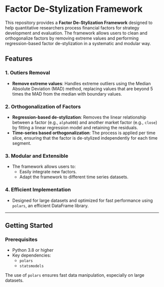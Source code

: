 # Factor De-Stylization Framework

This repository provides a **Factor De-Stylization Framework** designed to help quantitative researchers process financial factors for strategy development and evaluation. The framework allows users to clean and orthogonalize factors by removing extreme values and performing regression-based factor de-stylization in a systematic and modular way.

## Features

### 1. **Outiers Removal**
- **Remove extreme values**: Handles extreme outliers using the Median Absolute Deviation (MAD) method, replacing values that are beyond 5 times the MAD from the median with boundary values.

### 2. **Orthogonalization of Factors**
- **Regression-based de-stylization**: Removes the linear relationship between a factor (e.g., `alpha008`) and another market factor (e.g., `close`) by fitting a linear regression model and retaining the residuals.
- **Time-series based orthogonalization**: The process is applied per time slice, ensuring that the factor is de-stylized independently for each time segment.

### 3. **Modular and Extensible**
- The framework allows users to:
  - Easily integrate new factors.
  - Adapt the framework to different time series datasets.

### 4. **Efficient Implementation**
- Designed for large datasets and optimized for fast performance using `polars`, an efficient DataFrame library.

---

## Getting Started

### Prerequisites

- Python 3.8 or higher
- Key dependencies:
  - `polars`
  - `statsmodels`

The use of `polars` ensures fast data manipulation, especially on large datasets.

